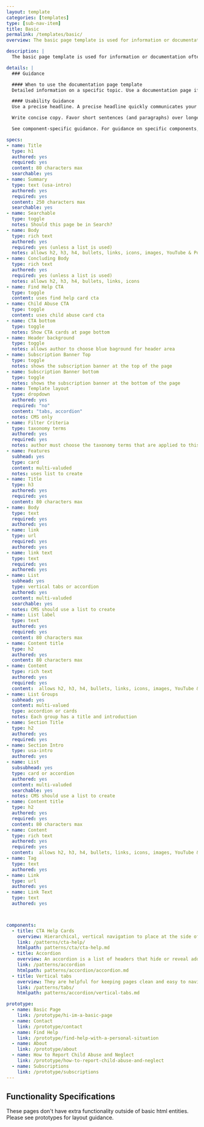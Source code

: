 ```yaml
---
layout: template
categories: [templates]
type: [sub-nav-item]
title: Basic 
permalink: /templates/basic/
overview: The basic page template is used for information or documentation. 

description: |
  The basic page template is used for information or documentation often as the finial destination page in a user's journey. The template was constucted to allow for some variations which allows flexibility to use for pages such as Contact Us or About. Options include ability to show the background color behind the page header as well as using either vertial tabs or accordions to control content.

details: |
  ### Guidance

  #### When to use the documentation page template
  Detailed information on a specific topic. Use a documentation page if you’re presenting detailed information on a specific topic or theme that has already been contextualized by a landing page. Some topics that can be nicely represented on this type of page include guides or how-tos, technical documentation, and program descriptions — in short, any subject that requires in-depth explanation.

  #### Usability Guidance 
  Use a precise headline. A precise headline quickly communicates your page’s purpose. If the page content is especially complex, you may consider using a subheadline to further clarify its meaning.

  Write concise copy. Favor short sentences (and paragraphs) over longer ones, and use straightforward language, avoiding jargon. Remember, copy blocks don’t need to be long to be comprehensive.

  See component-specific guidance. For guidance on specific components, see the page for the individual components.

specs:
- name: Title
  type: h1
  authored: yes
  required: yes
  content: 80 characters max
  searchable: yes
- name: Summary
  type: text (usa-intro)
  authored: yes
  required: yes
  content: 250 characters max
  searchable: yes
- name: Searchable
  type: toggle
  notes: Should this page be in Search?
- name: Body
  type: rich text
  authored: yes
  required: yes (unless a list is used)
  notes: allows h2, h3, h4, bullets, links, icons, images, YouTube & Podcast embed
- name: Concluding Body
  type: rich text
  authored: yes
  required: yes (unless a list is used)
  notes: allows h2, h3, h4, bullets, links, icons
- name: Find Help CTA
  type: toggle
  content: uses find help card cta
- name: Child Abuse CTA
  type: toggle
  content: uses child abuse card cta
- name: CTA bottom
  type: toggle
  notes: Show CTA cards at page bottom
- name: Header background
  type: toggle
  notes: allows author to choose blue baground for header area
- name: Subscription Banner Top
  type: toggle
  notes: shows the subscription banner at the top of the page
- name: Subscription Banner bottom
  type: toggle
  notes: shows the subscription banner at the bottom of the page
- name: Template layout
  type: dropdown
  authored: yes
  required: "no"
  content: "tabs, accordion"
  notes: CMS only
- name: Filter Criteria
  type: taxonomy terms
  authored: yes
  required: yes
  notes: author must choose the taxonomy terms that are applied to this page.
- name: Features
  subhead: yes
  type: card
  content: multi-valuded
  notes: uses list to create
- name: Title
  type: h3
  authored: yes
  required: yes
  content: 80 characters max
- name: Body
  type: text
  required: yes
  authored: yes
- name: link
  type: url
  required: yes
  authored: yes
- name: link text
  type: text
  required: yes
  authored: yes
- name: List
  subhead: yes
  type: vertical tabs or accordion
  authored: yes
  content: multi-valuded
  searchable: yes
  notes: CMS should use a list to create
- name: List label
  type: text
  authored: yes
  required: yes
  content: 80 characters max
- name: Content title
  type: h2
  authored: yes
  content: 80 characters max
- name: Content 
  type: rich text
  authored: yes
  required: yes
  content:  allows h2, h3, h4, bullets, links, icons, images, YouTube & Podcast embed
- name: List Groups
  subhead: yes
  content: multi-valued
  type: accordion or cards
  notes: Each group has a title and introduction
- name: Section Title
  type: h2
  authored: yes
  required: yes
- name: Section Intro
  type: usa-intro
  authored: yes
- name: List
  subsubhead: yes
  type: card or accordion
  authored: yes
  content: multi-valuded
  searchable: yes
  notes: CMS should use a list to create
- name: Content title
  type: h2
  authored: yes
  required: yes
  content: 80 characters max
- name: Content 
  type: rich text
  authored: yes
  required: yes
  content:  allows h2, h3, h4, bullets, links, icons, images, YouTube & Podcast embed
- name: Tag
  type: text
  authored: yes
- name: Link
  type: url
  authored: yes
- name: Link Text
  type: text
  authored: yes



components:
  - title: CTA Help Cards
    overview: Hierarchical, vertical navigation to place at the side of a page.
    link: /patterns/cta-help/
    htmlpath: patterns/cta/cta-help.md
  - title: Accordion
    overview: An accordion is a list of headers that hide or reveal additional content when selected. They are helpful for keeping pages clean and easy to navigate.
    link: /patterns/accordion
    htmlpath: patterns/accordion/accordion.md
  - title: Vertical tabs
    overview: They are helpful for keeping pages clean and easy to navigate.
    link: /patterns/tabs/
    htmlpath: patterns/accordion/vertical-tabs.md

prototype:
  - name: Basic Page
    link: /prototype/hi-im-a-basic-page
  - name: Contact 
    link: /prototype/contact
  - name: Find Help
    link: /prototype/find-help-with-a-personal-situation
  - name: About
    link: /prototype/about
  - name: How to Report Child Abuse and Neglect
    link: /prototype/how-to-report-child-abuse-and-neglect
  - name: Subscriptions
    link: /prototype/subscriptions
---
```


## Functionality Specifications 
These pages don't have extra functionality outside of basic html entities. Please see prototypes for layout guidance.





